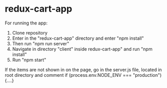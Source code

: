 # redux-cart-app
For running the app:
1. Clone repository
2. Enter in the "redux-cart-app" directory and enter "npm install"
3. Then run "npm run server"
4. Navigate in directory "client" inside redux-cart-app" and run "npm install"
5. Run "npm start"

If the items are not shown in on the page, go in the server.js file, located in root directory and comment if (process.env.NODE_ENV === "production") {....} 

